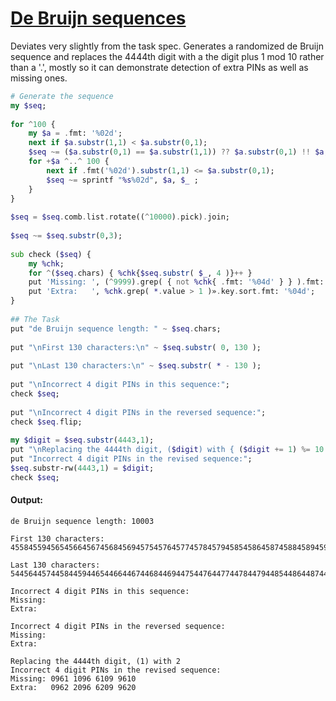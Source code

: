 [1]: https://rosettacode.org/wiki/De_Bruijn_sequences

# [De Bruijn sequences][1]

Deviates very slightly from the task spec. Generates a randomized de Bruijn sequence and replaces the 4444th digit with a the digit plus 1 mod 10 rather than a '.', mostly so it can demonstrate detection of extra PINs as well as missing ones.

```raku
# Generate the sequence
my $seq;
 
for ^100 {
    my $a = .fmt: '%02d';
    next if $a.substr(1,1) < $a.substr(0,1);
    $seq ~= ($a.substr(0,1) == $a.substr(1,1)) ?? $a.substr(0,1) !! $a;
    for +$a ^..^ 100 {
        next if .fmt('%02d').substr(1,1) <= $a.substr(0,1);
        $seq ~= sprintf "%s%02d", $a, $_ ;
    }
}
 
$seq = $seq.comb.list.rotate((^10000).pick).join;
 
$seq ~= $seq.substr(0,3);
 
sub check ($seq) {
    my %chk;
    for ^($seq.chars) { %chk{$seq.substr( $_, 4 )}++ }
    put 'Missing: ', (^9999).grep( { not %chk{ .fmt: '%04d' } } ).fmt: '%04d';
    put 'Extra:   ', %chk.grep( *.value > 1 )».key.sort.fmt: '%04d';
}
 
## The Task
put "de Bruijn sequence length: " ~ $seq.chars;
 
put "\nFirst 130 characters:\n" ~ $seq.substr( 0, 130 );
 
put "\nLast 130 characters:\n" ~ $seq.substr( * - 130 );
 
put "\nIncorrect 4 digit PINs in this sequence:";
check $seq;
 
put "\nIncorrect 4 digit PINs in the reversed sequence:";
check $seq.flip;
 
my $digit = $seq.substr(4443,1);
put "\nReplacing the 4444th digit, ($digit) with { ($digit += 1) %= 10 }";
put "Incorrect 4 digit PINs in the revised sequence:";
$seq.substr-rw(4443,1) = $digit;
check $seq;
```

#### Output:
```
de Bruijn sequence length: 10003

First 130 characters:
4558455945654566456745684569457545764577457845794585458645874588458945954596459745984599464647464846494655465646574658465946654666

Last 130 characters:
5445644574458445944654466446744684469447544764477447844794485448644874488448944954496449744984499454546454745484549455545564557455

Incorrect 4 digit PINs in this sequence:
Missing: 
Extra:   

Incorrect 4 digit PINs in the reversed sequence:
Missing: 
Extra:   

Replacing the 4444th digit, (1) with 2
Incorrect 4 digit PINs in the revised sequence:
Missing: 0961 1096 6109 9610
Extra:   0962 2096 6209 9620
```
